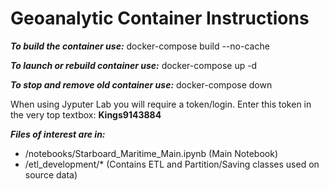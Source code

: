 # Geoanalytic Container Instructions

***To build the container use:*** docker-compose build --no-cache

***To launch or rebuild container use:*** docker-compose up -d  

***To stop and remove old container use:*** docker-compose down

When using Jyputer Lab you will require a token/login. Enter this token in the very top textbox: **Kings9143884**

***Files of interest are in:***
- /notebooks/Starboard_Maritime_Main.ipynb (Main Notebook)
- /etl_development/* (Contains ETL and Partition/Saving classes used on source data)
